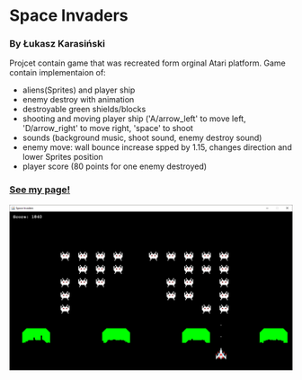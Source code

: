 # Space Invaders 
### By Łukasz Karasiński

Projcet contain game that was recreated form orginal Atari platform.
Game contain implementaion of:
- aliens(Sprites) and player ship
- enemy destroy with animation
- destroyable green shields/blocks
- shooting and moving player ship ('A/arrow_left' to move left, 'D/arrow_right' to move right, 'space' to shoot   
- sounds (background music, shoot sound, enemy destroy sound)
- enemy move: wall bounce increase spped by 1.15, changes direction and lower Sprites position
- player score (80 points for one enemy destroyed)




### [See my page!](https://nissmel.github.io/)

![alt text](https://github.com/Nissmel/Space-Invaders-/blob/master/Space%20Invaders/SI.png)
